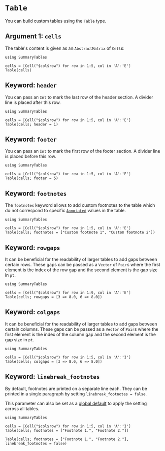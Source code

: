 # `Table`

You can build custom tables using the `Table` type.

## Argument 1: `cells`

The table's content is given as an `AbstractMatrix` of `Cell`s:

```@example
using SummaryTables

cells = [Cell("$col$row") for row in 1:5, col in 'A':'E']
Table(cells)
```

## Keyword: `header`

You can pass an `Int` to mark the last row of the header section.
A divider line is placed after this row.

```@example
using SummaryTables

cells = [Cell("$col$row") for row in 1:5, col in 'A':'E']
Table(cells; header = 1)
```

## Keyword: `footer`

You can pass an `Int` to mark the first row of the footer section.
A divider line is placed before this row.

```@example
using SummaryTables

cells = [Cell("$col$row") for row in 1:5, col in 'A':'E']
Table(cells; footer = 5)
```

## Keyword: `footnotes`

The `footnotes` keyword allows to add custom footnotes to the table which do not correspond to specific [`Annotated`](@ref) values in the table.

```@example
using SummaryTables

cells = [Cell("$col$row") for row in 1:5, col in 'A':'E']
Table(cells; footnotes = ["Custom footnote 1", "Custom footnote 2"])
```

## Keyword: `rowgaps`

It can be beneficial for the readability of larger tables to add gaps between certain rows.
These gaps can be passed as a `Vector` of `Pair`s where the first element is the index of the row gap and the second element is the gap size in `pt`.

```@example
using SummaryTables

cells = [Cell("$col$row") for row in 1:9, col in 'A':'E']
Table(cells; rowgaps = [3 => 8.0, 6 => 8.0])
```

## Keyword: `colgaps`

It can be beneficial for the readability of larger tables to add gaps between certain columns.
These gaps can be passed as a `Vector` of `Pair`s where the first element is the index of the column gap and the second element is the gap size in `pt`.

```@example
using SummaryTables

cells = [Cell("$col$row") for row in 1:5, col in 'A':'I']
Table(cells; colgaps = [3 => 8.0, 6 => 8.0])
```

## Keyword: `linebreak_footnotes`

By default, footnotes are printed on a separate line each.
They can be printed in a single paragraph by setting `linebreak_footnotes = false`.

This parameter can also be set as a [global default](@ref "Global Defaults") to apply the setting across all tables.

```@example linebreak_footnotes
using SummaryTables

cells = [Cell("$col$row") for row in 1:5, col in 'A':'I']
Table(cells; footnotes = ["Footnote 1.", "Footnote 2."])
```

```@example linebreak_footnotes
Table(cells; footnotes = ["Footnote 1.", "Footnote 2."], linebreak_footnotes = false)
```

